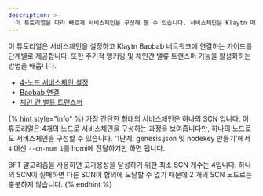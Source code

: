 ```yaml
---
description: >-
  이 튜토리얼을 따라 빠르게 서비스체인을 구성해 볼 수 있습니다. 서비스체인은 Klaytn 메인체인에 연결된 독립된 블록체인입니다.
---
```


이 튜토리얼은 서비스체인을 설정하고 Klaytn Baobab 네트워크에 연결하는 가이드를 단계별로 제공합니다. 또한 주기적 앵커링 및 체인간 밸류 트랜스퍼 기능을 활성화하는 방법을 배웁니다.
- [4-노드 서비스체인 설정](./4nodes-setup-guide.md)
- [Baobab 연결](./en-scn-connection.md)
- [체인 간 밸류 트랜스퍼](value-transfer.md)

{% hint style="info" %}
가장 간단한 형태의 서비스체인은 하나의 SCN 입니다. 이 튜토리얼은 4개의 노드로 서비스체인을 구성하는 과정을 보여줍니다만, 하나의 노드로도 서비스체인을 구성할 수 있습니다. '1단계: genesis.json 및 nodekey 만들기'에서 `4` 대신 `--cn-num 1`를 homi에 전달하기만 하면 됩니다.

BFT 알고리즘을 사용하면 고가용성을 달성하기 위한 최소 SCN 개수는 4입니다. 하나의 SCN이 실패하면 다른 SCN이 합의에 도달할 수 없기 때문에 2 개의 SCN 노드로는 충분하지 않습니다.
{% endhint %}
